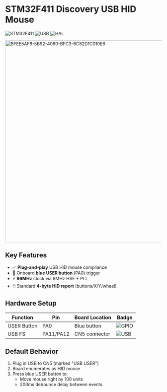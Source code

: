 # STM32F411 Discovery USB HID Mouse

![STM32F411](https://img.shields.io/badge/STM32F411-Discovery-03234B?logo=stmicroelectronics&logoColor=white)
![USB](https://img.shields.io/badge/USB-HID_Device-2496ED?logo=usb&logoColor=white)
![HAL](https://img.shields.io/badge/STM32-HAL_Library-03234B?logo=stmicroelectronics)


<img src="https://github.com/user-attachments/assets/c8a63e13-402d-4585-8295-395baf2fe55c" width="650" alt="BFEE5AF6-5B92-4060-BFC3-6C82D1C010E6">


## Key Features
- ✅ **Plug-and-play** USB HID mouse compliance  
- 🔵 Onboard **blue USER button** (PA0) trigger  
- ⚡ **96MHz** clock via 8MHz HSE + PLL  
- 🖱️ Standard **4-byte HID report** (buttons/X/Y/wheel)  

## Hardware Setup
| Function       | Pin  | Board Location | Badge |
|----------------|------|----------------|-------|
| USER Button    | PA0  | Blue button    | ![GPIO](https://img.shields.io/badge/GPIO-PA0-yellow) |
| USB FS         | PA11/PA12 | CN5 connector | ![USB](https://img.shields.io/badge/USB-Full_Speed-blue) |

## Default Behavior
1. Plug in USB to CN5 (marked "USB USER")
2. Board enumerates as HID mouse
3. Press blue USER button to:
   - Move mouse right by 100 units
   - 200ms debounce delay between events
